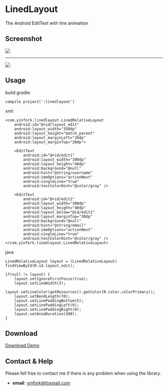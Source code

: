 # LinedLayout
The Android EditText with line animation


## Screenshot
![](https://github.com/yinfork/LinedLayout/blob/master/demo.gif)

----

![](https://github.com/yinfork/LinedLayout/blob/master/demo2.gif)

## Usage

build.gradle:
	
	compile project(':linedlayout')
		
xml:
		
	<com.yinfork.linedlayout.LinedRelativeLayout
        android:id="@+id/layout_edit"
        android:layout_width="350dp"
        android:layout_height="match_parent"
        android:layout_marginLeft="20dp"
        android:layout_marginTop="20dp">

        <EditText
            android:id="@+id/edit1"
            android:layout_width="300dp"
            android:layout_height="40dp"
            android:background="@null"
            android:hint="@string/username"
            android:imeOptions="actionNext"
            android:singleLine="true"
            android:textColorHint="@color/gray" />

        <EditText
            android:id="@+id/edit2"
            android:layout_width="300dp"
            android:layout_height="40dp"
            android:layout_below="@id/edit1"
            android:layout_marginTop="30dp"
            android:background="@null"
            android:hint="@string/email"
            android:imeOptions="actionNext"
            android:singleLine="true"
            android:textColorHint="@color/gray" />
    </com.yinfork.linedlayout.LinedRelativeLayout>
		
		
java

	LinedRelativeLayout layout = (LinedRelativeLayout) findViewById(R.id.layout_edit);

    if(null != layout) {
        layout.setIgnoreFirstFocus(true);
        layout.setLineWidth(3);
        layout.setLineColor(getResources().getColor(R.color.colorPrimary));
        layout.setBendLength(70);
        layout.setLinePaddingBottom(5);
        layout.setLinePaddingLeft(0);
        layout.setLinePaddingRight(0);
        layout.setAnimDuration(300);
    }		
		
		
## Download

[Download Demo](https://github.com/yinfork/LinedLayout/blob/master/apk/demo.apk)
 		

## Contact & Help

Please fell free to contact me if there is any problem when using the library.

- **email**: yinfork@foxmail.com	